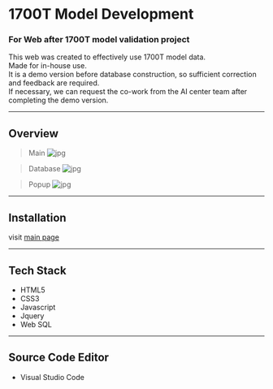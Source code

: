 # 1700T Model Development
### For Web after 1700T model validation project
This web was created to effectively use 1700T model data.  
Made for in-house use.  
It is a demo version before database construction, so sufficient correction and feedback are required.  
If necessary, we can request the co-work from the AI center team after completing the demo version.  

---

## Overview
> Main
![jpg](IMG/page_main.png)

> Database
![jpg](IMG/page_table.png)

> Popup
![jpg](IMG/page_popup.png)

---

## Installation
<!-- download ZIP file in [GitHub](https://github.com/JeongSooNa/1700T_model_dev) -->
<!-- ![jpg](IMG/1700T_readme.png) -->
<!-- Unzip and open the demo.html file in the web_publishing folder. -->
visit [main page](./demo.html)

---

## Tech Stack
- HTML5
- CSS3
- Javascript
- Jquery
- Web SQL

---

## Source Code Editor
- Visual Studio Code